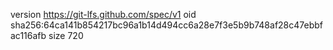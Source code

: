 version https://git-lfs.github.com/spec/v1
oid sha256:64ca141b854217bc96a1b14d494cc6a28e7f3e5b9b748af28c47ebbfac116afb
size 720
